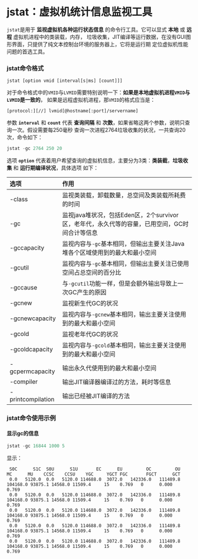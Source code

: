 jstat：虚拟机统计信息监视工具
=====================================================================
`jstat`是用于 **监视虚拟机各种运行状态信息** 的命令行工具。它可以显式 **本地** 或 **远程** 虚拟机进程中的类装载，内存，
垃圾收集，JIT编译等运行数据，在没有GUI图形界面，只提供了纯文本控制台环境的服务器上，它将是运行期
定位虚拟机性能问题的首选工具。

### jstat命令格式
```
jstat [option vmid [interval[s|ms] [count]]]
```
对于命令格式中的`VMID`与`LVMID`需要特别说明一下：**如果是本地虚拟机进程`VMID`与`LVMID`是一致的**，
如果是远程虚拟机进程，那`VMID`的格式应当是：
```
[protocol:][//] lvmid[@hostname[:port]/servername]
```
参数 **`interval`** 和 **`count`** 代表 **查询间隔** 和 **次数**，如果省略这两个参数，说明只查询一次。假设需要每250毫秒
查询一次进程2764垃圾收集的状况，一共查询20次，命令如下：
```powershell
jstat -gc 2764 250 20
```
选项 **`option`** 代表着用户希望查询的虚拟机信息，主要分为3类：**类装截**，**垃圾收集** 和 **运行期编译状况**，具体选项
如下：

| 选项 | 作用 |
| :------------- | :------------- |
| -class | 监视类装载，卸载数量，总空间及类装载所耗费的时间 |
| -gc | 监视java堆状况，包括Eden区，2个survivor区，老年代，永久代等的容量，已用空间，GC时间合计等信息 |
| -gccapacity | 监视内容与`-gc`基本相同，但输出主要关注Java堆各个区域使用到的最大和最小空间 |
| -gcutil | 监视内容与`-gc`基本相同，但输出主要关注已使用空间占总空间的百分比 |
| -gccause | 与`-gcutil`功能一样，但是会额外输出导致上一次GC产生的原因 |
| -gcnew | 监视新生代GC的状况 |
| -gcnewcapacity | 监视内容与`-gcnew`基本相同，输出主要关注使用到的最大和最小空间 |
| -gcold | 监视老年代GC的状况 |
| -gcoldcapacity | 监视内容与`-gcold`基本相同，输出主要关注使用到的最大和最小空间 |
| -gcpermcapacity | 输出永久代使用到的最大和最小空间 |
| -compiler | 输出JIT编译器编译过的方法，耗时等信息 |
| -printcompilation | 输出已经被JIT编译的方法 |

### jstat命令使用示例

#### 显示gc的信息
```powershell
jstat -gc 16844 1000 5
```
显示：
```
 S0C      S1C  S0U      S1U       EC      EU         OC         OU        MC      MU    CCSC    CCSU    YGC     YGCT FGC       FGCT      GCT   
 0.0   5120.0  0.0   5120.0 114688.0  3072.0   142336.0   111489.8  104168.0 93875.1 14568.0 11509.4     15    0.769   0      0.000    0.769
 0.0   5120.0  0.0   5120.0 114688.0  3072.0   142336.0   111489.8  104168.0 93875.1 14568.0 11509.4     15    0.769   0      0.000    0.769
 0.0   5120.0  0.0   5120.0 114688.0  3072.0   142336.0   111489.8  104168.0 93875.1 14568.0 11509.4     15    0.769   0      0.000    0.769
 0.0   5120.0  0.0   5120.0 114688.0  3072.0   142336.0   111489.8  104168.0 93875.1 14568.0 11509.4     15    0.769   0      0.000    0.769
 0.0   5120.0  0.0   5120.0 114688.0  3072.0   142336.0   111489.8  104168.0 93875.1 14568.0 11509.4     15    0.769   0      0.000    0.769

```
